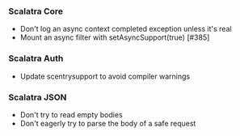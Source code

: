 ### Scalatra Core
* Don't log an async context completed exception unless it's real
* Mount an async filter with setAsyncSupport(true) [#385]

### Scalatra Auth
* Update scentrysupport to avoid compiler warnings

### Scalatra JSON

* Don't try to read empty bodies
* Don't eagerly try to parse the body of a safe request
